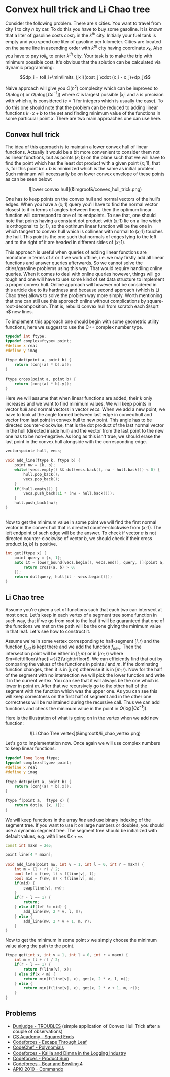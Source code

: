 <!--?title Convex hull trick and Li Chao tree -->

# Convex hull trick and Li Chao tree

Consider the following problem. There are $n$ cities. You want to travel from city $1$ to city $n$ by car. To do this you have to buy some gasoline. It is known that a liter of gasoline costs $cost_k$ in the $k^{th}$ city. Initially your fuel tank is empty and you spend one liter of gasoline per kilometer. Cities are located on the same line in ascending order with $k^{th}$ city having coordinate $x_k$. Also you have to pay $toll_k$ to enter $k^{th}$ city. Your task is to make the trip with minimum possible cost. It's obvious that the solution can be calculated via dynamic programming:

$$dp_i = toll_i+\min\limits_{j<i}(cost_j \cdot (x_i - x_j)+dp_j)$$

Naive approach will give you $O(n^2)$ complexity which can be improved to $O(n \log n)$ or $O(n \log [C \varepsilon^{-1}])$ where $C$ is largest possible $|x_i|$ and $\varepsilon$ is precision with which $x_i$ is considered ($\varepsilon = 1$ for integers which is usually the case). To do this one should note that the problem can be reduced to adding linear functions $k \cdot x + b$ to the set and finding minimum value of the functions in some particular point $x$. There are two main approaches one can use here.

## Convex hull trick

The idea of this approach is to maintain a lower convex hull of linear functions.
Actually it would be a bit more convenient to consider them not as linear functions, but as points $(k;b)$ on the plane such that we will have to find the point which has the least dot product with a given point $(x;1)$, that is, for this point $kx+b$ is minimized which is the same as initial problem.
Such minimum will necessarily be on lower convex envelope of these points as can be seen below:

<center> ![lower convex hull](&imgroot&/convex_hull_trick.png) </center>

One has to keep points on the convex hull and normal vectors of the hull's edges.
When you have a $(x;1)$ query you'll have to find the normal vector closest to it in terms of angles between them, then the optimum linear function will correspond to one of its endpoints.
To see that, one should note that points having a constant dot product with $(x;1)$ lie on a line which is orthogonal to $(x;1)$, so the optimum linear function will be the one in which tangent to convex hull which is collinear with normal to $(x;1)$ touches the hull.
This point is the one such that normals of edges lying to the left and to the right of it are headed in different sides of $(x;1)$.

This approach is useful when queries of adding linear functions are monotone in terms of $k$ or if we work offline, i.e. we may firstly add all linear functions and answer queries afterwards.
So we cannot solve the cities/gasoline problems using this way.
That would require handling online queries.
When it comes to deal with online queries however, things will go tough and one will have to use some kind of set data structure to implement a proper convex hull.
Online approach will however not be considered in this article due to its hardness and because second approach (which is Li Chao tree) allows to solve the problem way more simply.
Worth mentioning that one can still use this approach online without complications by square-root-decomposition.
That is, rebuild convex hull from scratch each $\sqrt n$ new lines. 

To implement this approach one should begin with some geometric utility functions, here we suggest to use the C++ complex number type.

```cpp
typedef int ftype;
typedef complex<ftype> point;
#define x real
#define y imag
 
ftype dot(point a, point b) {
	return (conj(a) * b).x();
}
 
ftype cross(point a, point b) {
	return (conj(a) * b).y();
}
```

Here we will assume that when linear functions are added, their $k$ only increases and we want to find minimum values.
We will keep points in vector $hull$ and normal vectors in vector $vecs$.
When we add a new point, we have to look at the angle formed between last edge in convex hull and vector from last point in convex hull to new point.
This angle has to be directed counter-clockwise, that is the dot product of the last normal vector in the hull (directed inside hull) and the vector from the last point to the new one has to be non-negative.
As long as this isn't true, we should erase the last point in the convex hull alongside with the corresponding edge.

```cpp
vector<point> hull, vecs;
 
void add_line(ftype k, ftype b) {
    point nw = {k, b};
    while(!vecs.empty() && dot(vecs.back(), nw - hull.back()) < 0) {
        hull.pop_back();
        vecs.pop_back();
    }
    if(!hull.empty()) {
        vecs.push_back(1i * (nw - hull.back()));
    }
    hull.push_back(nw);
}
 
```
Now to get the minimum value in some point we will find the first normal vector in the convex hull that is directed counter-clockwise from $(x;1)$. The left endpoint of such edge will be the answer. To check if vector $a$ is not directed counter-clockwise of vector $b$, we should check if their cross product $[a,b]$ is positive.
```cpp
int get(ftype x) {
    point query = {x, 1};
    auto it = lower_bound(vecs.begin(), vecs.end(), query, [](point a, point b) {
        return cross(a, b) > 0;
    });
    return dot(query, hull[it - vecs.begin()]);
}
```

## Li Chao tree

Assume you're given a set of functions such that each two can intersect at most once. Let's keep in each vertex of a segment tree some function in such way, that if we go from root to the leaf it will be guaranteed that one of the functions we met on the path will be the one giving the minimum value in that leaf. Let's see how to construct it.

Assume we're in some vertex corresponding to half-segment $[l,r)$ and the function $f_{old}$ is kept there and we add the function $f_{new}$. Then the intersection point will be either in $[l;m)$ or in $[m;r)$ where $m=\left\lfloor\tfrac{l+r}{2}\right\rfloor$. We can efficiently find that out by comparing the values of the functions in points $l$ and $m$. If the dominating function changes, then it is in $[l;m)$ otherwise it is in $[m;r)$. Now for the half of the segment with no intersection we will pick the lower function and write it in the current vertex. You can see that it will always be the one which is lower in point $m$. After that we recursively go to the other half of the segment with the function which was the upper one. As you can see this will keep correctness on the first half of segment and in the other one correctness will be maintained during the recursive call. Thus we can add functions and check the minimum value in the point in $O(\log [C\varepsilon^{-1}])$.

Here is the illustration of what is going on in the vertex when we add new function:

<center>![Li Chao Tree vertex](&imgroot&/li_chao_vertex.png)</center>

Let's go to implementation now. Once again we will use complex numbers to keep linear functions.

```cpp lichaotree_line_definition
typedef long long ftype;
typedef complex<ftype> point;
#define x real
#define y imag
 
ftype dot(point a, point b) {
    return (conj(a) * b).x();
}
 
ftype f(point a,  ftype x) {
    return dot(a, {x, 1});
}
```
We will keep functions in the array $line$ and use binary indexing of the segment tree. If you want to use it on large numbers or doubles, you should use a dynamic segment tree. 
The segment tree should be initialized with default values, e.g. with lines $0x + \infty$.

```cpp lichaotree_addline
const int maxn = 2e5;
 
point line[4 * maxn];
 
void add_line(point nw, int v = 1, int l = 0, int r = maxn) {
    int m = (l + r) / 2;
    bool lef = f(nw, l) < f(line[v], l);
    bool mid = f(nw, m) < f(line[v], m);
    if(mid) {
        swap(line[v], nw);
    }
    if(r - l == 1) {
        return;
    } else if(lef != mid) {
        add_line(nw, 2 * v, l, m);
    } else {
        add_line(nw, 2 * v + 1, m, r);
    }
}
```
Now to get the minimum in some point $x$ we simply choose the minimum value along the path to the point.
```cpp lichaotree_getminimum
ftype get(int x, int v = 1, int l = 0, int r = maxn) {
    int m = (l + r) / 2;
    if(r - l == 1) {
        return f(line[v], x);
    } else if(x < m) {
        return min(f(line[v], x), get(x, 2 * v, l, m));
    } else {
        return min(f(line[v], x), get(x, 2 * v + 1, m, r));
    }
}
```

## Problems

* [Dunjudge - TROUBLES](https://dunjudge.me/analysis/problems/896/) (simple application of Convex Hull Trick after a couple of observations)
* [CS Academy - Squared Ends](https://csacademy.com/contest/archive/task/squared-ends)
* [Codeforces - Escape Through Leaf](http://codeforces.com/contest/932/problem/F)
* [CodeChef - Polynomials](https://www.codechef.com/NOV17/problems/POLY)
* [Codeforces - Kalila and Dimna in the Logging Industry](https://codeforces.com/problemset/problem/319/C)
* [Codeforces - Product Sum](https://codeforces.com/problemset/problem/631/E)
* [Codeforces - Bear and Bowling 4](https://codeforces.com/problemset/problem/660/F)
* [APIO 2010 - Commando](https://dunjudge.me/analysis/problems/264/)
